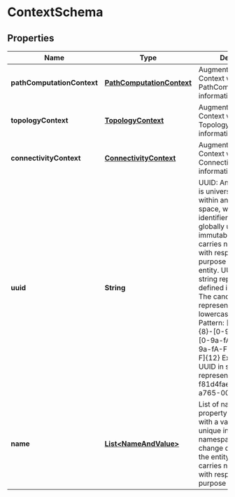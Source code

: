 
# ContextSchema

## Properties
Name | Type | Description | Notes
------------ | ------------- | ------------- | -------------
**pathComputationContext** | [**PathComputationContext**](PathComputationContext.md) | Augments the base TAPI Context with PathComputationService information |  [optional]
**topologyContext** | [**TopologyContext**](TopologyContext.md) | Augments the base TAPI Context with TopologyService information |  [optional]
**connectivityContext** | [**ConnectivityContext**](ConnectivityContext.md) | Augments the base TAPI Context with ConnectivityService information |  [optional]
**uuid** | **String** | UUID: An identifier that is universally unique within an identifier space, where the identifier space is itself globally unique, and immutable. An UUID carries no semantics with respect to the purpose or state of the entity. UUID here uses string representation as defined in RFC 4122.  The canonical representation uses lowercase characters. Pattern: [0-9a-fA-F]{8}-[0-9a-fA-F]{4}-[0-9a-fA-F]{4}-&#39; + &#39;[0-9a-fA-F]{4}-[0-9a-fA-F]{12} Example of a UUID in string representation: f81d4fae-7dec-11d0-a765-00a0c91e6bf6 |  [optional]
**name** | [**List&lt;NameAndValue&gt;**](NameAndValue.md) | List of names. A property of an entity with a value that is unique in some namespace but may change during the life of the entity. A name carries no semantics with respect to the purpose of the entity. |  [optional]



